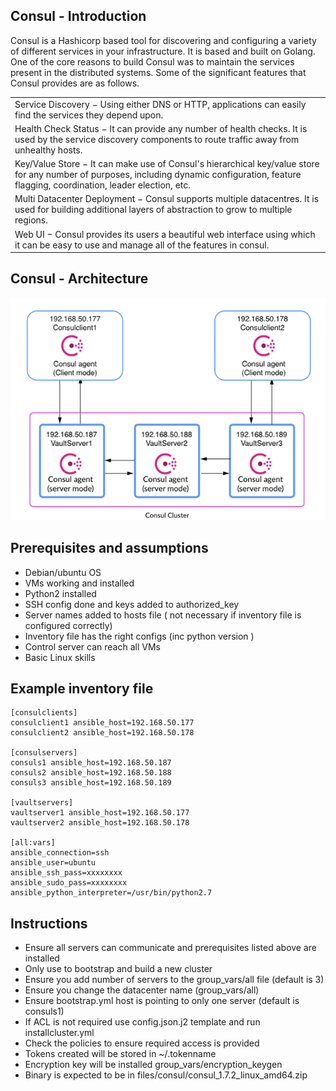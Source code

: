 ## Consul - Introduction

Consul is a Hashicorp based tool for discovering and configuring a variety of different services in your infrastructure. It is based and built on Golang. One of the core reasons to build Consul was to maintain the services present in the distributed systems. Some of the significant features that Consul provides are as follows.

  | |
  |---------|
  | Service Discovery − Using either DNS or HTTP, applications can easily find the services they depend upon.|
  | Health Check Status − It can provide any number of health checks. It is used by the service discovery components to route traffic away from unhealthy hosts.|
  | Key/Value Store − It can make use of Consul's hierarchical key/value store for any number of purposes, including dynamic configuration, feature flagging, coordination, leader election, etc.|
  | Multi Datacenter Deployment − Consul supports multiple datacentres. It is used for building additional layers of abstraction to grow to multiple regions.|
  | Web UI − Consul provides its users a beautiful web interface using which it can be easy to use and manage all of the features in consul.|

## Consul - Architecture

![Consul - Architecture](files/consul.png)

## Prerequisites and assumptions

-	Debian/ubuntu OS
-	VMs working and installed
-	Python2 installed
-	SSH config done and keys added to authorized_key
-	Server names added to hosts file ( not necessary if inventory file is configured correctly)
-	Inventory file has the right configs (inc python version )
-	Control server can reach all VMs
-	Basic Linux skills


## Example inventory file

```
[consulclients]
consulclient1 ansible_host=192.168.50.177
consulclient2 ansible_host=192.168.50.178

[consulservers]
consuls1 ansible_host=192.168.50.187
consuls2 ansible_host=192.168.50.188
consuls3 ansible_host=192.168.50.189

[vaultservers]
vaultserver1 ansible_host=192.168.50.177
vaultserver2 ansible_host=192.168.50.178

[all:vars]
ansible_connection=ssh
ansible_user=ubuntu
ansible_ssh_pass=xxxxxxxx
ansible_sudo_pass=xxxxxxxx
ansible_python_interpreter=/usr/bin/python2.7
```
## Instructions

- Ensure all servers can communicate and prerequisites listed above are installed
- Only use to bootstrap and build a new cluster
- Ensure you add number of servers to the group_vars/all file (default is 3)
- Ensure you change the datacenter name (group_vars/all)
- Ensure bootstrap.yml host is pointing to only one server (default is consuls1)
- If ACL is not required use config.json.j2 template and run installcluster.yml
- Check the policies to ensure required access is provided
- Tokens created will be stored in ~/.tokenname  
- Encryption key will be installed group_vars/encryption_keygen
- Binary is expected to be in files/consul/consul_1.7.2_linux_amd64.zip
